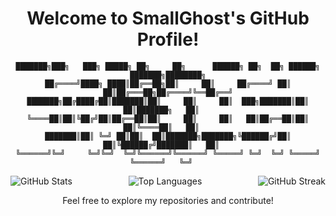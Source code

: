 
<div align="center">

# Welcome to SmallGhost's GitHub Profile!

```
███████╗███╗   ███╗ █████╗ ██╗     ██╗      ██████╗ ██╗  ██╗ ██████╗ ███████╗████████╗
██╔════╝████╗ ████║██╔══██╗██║     ██║     ██╔════╝ ██║  ██║██╔═══██╗██╔════╝╚══██╔══╝
███████╗██╔████╔██║███████║██║     ██║     ██║  ███╗███████║██║   ██║███████╗   ██║   
╚════██║██║╚██╔╝██║██╔══██║██║     ██║     ██║   ██║██╔══██║██║   ██║╚════██║   ██║   
███████║██║ ╚═╝ ██║██║  ██║███████╗███████╗╚██████╔╝██║  ██║╚██████╔╝███████║   ██║   
╚══════╝╚═╝     ╚═╝╚═╝  ╚═╝╚══════╝╚══════╝ ╚═════╝ ╚═╝  ╚═╝ ╚═════╝ ╚══════╝   ╚═╝   
```

<div style="display: flex; justify-content: space-between;">
    <img src="https://github-readme-stats.vercel.app/api?username=smallghost42&show_icons=true&theme=radical" alt="GitHub Stats" />
    <img src="https://github-readme-stats.vercel.app/api/top-langs/?username=smallghost42&layout=compact&theme=radical" alt="Top Languages" />
    <img src="https://github-readme-streak-stats.herokuapp.com/?user=smallghost42&theme=radical" alt="GitHub Streak" />
</div>

Feel free to explore my repositories and contribute!

</div>
